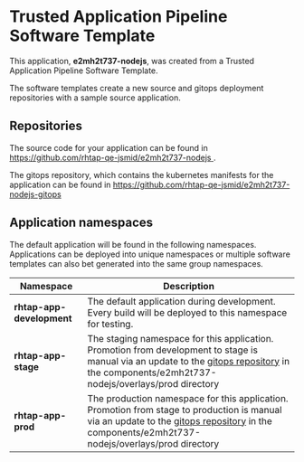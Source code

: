 # Trusted Application Pipeline Software Template

This application, **e2mh2t737-nodejs**, was created from a Trusted Application Pipeline Software Template.

The software templates create a new source and gitops deployment repositories with a sample source application. 

## Repositories

The source code for your application can be found in [https://github.com/rhtap-qe-jsmid/e2mh2t737-nodejs ](https://github.com/rhtap-qe-jsmid/e2mh2t737-nodejs ).
 
The gitops repository, which contains the kubernetes manifests for the application can be found in 
[https://github.com/rhtap-qe-jsmid/e2mh2t737-nodejs-gitops ](https://github.com/rhtap-qe-jsmid/e2mh2t737-nodejs-gitops ) 

## Application namespaces 

The default application will be found in the following namespaces. Applications can be deployed into unique namespaces or multiple software templates can also bet generated into the same group namespaces.  

|  Namespace   |  Description   |  
| -------- | -------- |   
| **rhtap-app-development** | The default application during development. Every build will be deployed to this namespace for testing. | 
| **rhtap-app-stage** | The staging namespace for this application. Promotion from development to stage is manual via an update to the [gitops repository](https://github.com/rhtap-qe-jsmid/e2mh2t737-nodejs-gitops ) in the components/e2mh2t737-nodejs/overlays/prod directory |  
| **rhtap-app-prod** | The production namespace for this application. Promotion from stage to production is manual via an update to the [gitops repository](https://github.com/rhtap-qe-jsmid/e2mh2t737-nodejs-gitops ) in the components/e2mh2t737-nodejs/overlays/prod directory | 